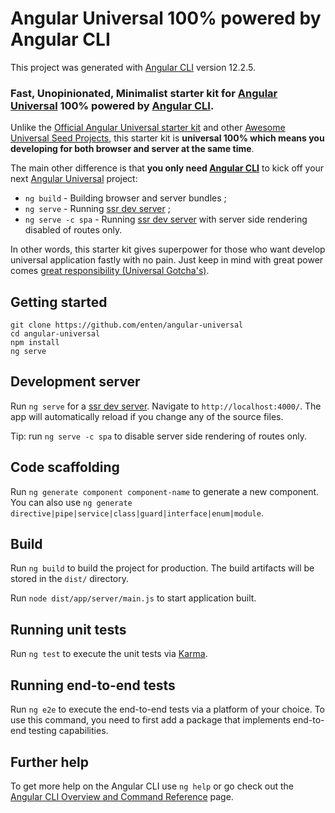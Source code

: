 # Angular Universal 100% powered by Angular CLI

This project was generated with [Angular CLI](https://github.com/angular/angular-cli) version 12.2.5.

### Fast, Unopinionated, Minimalist starter kit for [Angular Universal][angulario-ssr] 100% powered by [Angular CLI][angular-cli].

Unlike the [Official Angular Universal starter kit][official-universal-kit] and other [Awesome Universal Seed Projects][awesome-angular], this starter kit is **universal 100% which means you developing for both browser and server at the same time**.

The main other difference is that **you only need [Angular CLI](https://angular.io/cli)** to kick off your next [Angular Universal][angulario-ssr] project:

* `ng build` - Building browser and server bundles ;
* `ng serve` - Running [ssr dev server][ssr-dev-server] ;
* `ng serve -c spa` - Running [ssr dev server][ssr-dev-server] with server side rendering disabled of routes only.

In other words, this starter kit gives superpower for those who want develop universal application fastly with no pain. Just keep in mind with great power comes [great responsibility (Universal Gotcha's)][universal-gotchas].

## Getting started

```shell
git clone https://github.com/enten/angular-universal
cd angular-universal
npm install
ng serve
```

## Development server

Run `ng serve` for a [ssr dev server][ssr-dev-server]. Navigate to `http://localhost:4000/`. The app will automatically reload if you change any of the source files.

Tip: run `ng serve -c spa` to disable server side rendering of routes only.

## Code scaffolding

Run `ng generate component component-name` to generate a new component. You can also use `ng generate directive|pipe|service|class|guard|interface|enum|module`.

## Build

Run `ng build` to build the project for production. The build artifacts will be stored in the `dist/` directory.

Run `node dist/app/server/main.js` to start application built.

## Running unit tests

Run `ng test` to execute the unit tests via [Karma](https://karma-runner.github.io).

## Running end-to-end tests

Run `ng e2e` to execute the end-to-end tests via a platform of your choice. To use this command, you need to first add a package that implements end-to-end testing capabilities.

## Further help

To get more help on the Angular CLI use `ng help` or go check out the [Angular CLI Overview and Command Reference](https://angular.io/cli) page.

[angulario-ssr]: https://angular.io/guide/universal
[angular-cli]: https://github.com/angular/angular-cli
[awesome-angular]: https://github.com/PatrickJS/awesome-angular#universal-seed-projects
[official-universal-kit]: https://github.com/angular/universal-starter
[ssr-dev-server]: https://github.com/angular/universal/tree/master/modules/builders/src/ssr-dev-server
[universal-gotchas]: https://github.com/angular/universal/blob/master/docs/gotchas.md
[webpack-concept-hmr]: https://webpack.js.org/concepts/hot-module-replacement/
